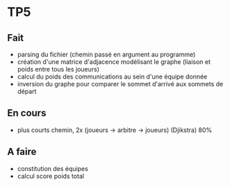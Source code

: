 # TP5

## Fait

* parsing du fichier (chemin passé en argument au programme)
* création d'une matrice d'adjacence modélisant le graphe (liaison et poids entre tous les joueurs)
* calcul du poids des communications au sein d'une équipe donnée
* inversion du graphe pour comparer le sommet d'arrivé aux sommets de départ

## En cours

* plus courts chemin, 2x (joueurs -> arbitre -> joueurs) (Djikstra) 80%

## A faire

* constitution des équipes
* calcul score poids total
